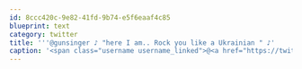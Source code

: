```yaml
---
id: 8ccc420c-9e82-41fd-9b74-e5f6eaaf4c85
blueprint: text
category: twitter
title: '''@gunsinger ♪ "here I am.. Rock you like a Ukrainian " ♪'
caption: '<span class="username username_linked">@<a href="https://twitter.com/gunsinger" title="Cynthia Gunsinger">gunsinger</a></span> ♪ "here I am.. Rock you like a Ukrainian " ♪'
---
```

